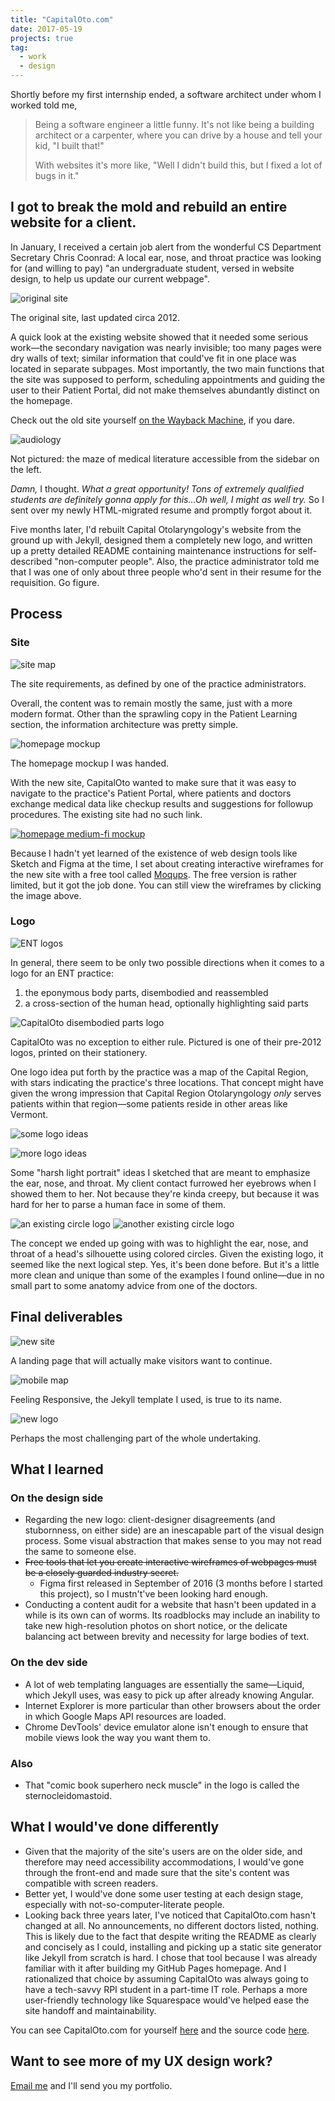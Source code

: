 ```yaml
---
title: "CapitalOto.com"
date: 2017-05-19
projects: true
tag:
  - work
  - design
---
```


Shortly before my first internship ended, a software architect under whom I worked told me,

> Being a software engineer a little funny. It's not like being a building architect or a carpenter, where you can drive by a house and tell your kid, "I built that!"
>
> With websites it's more like, "Well I didn't build this, but I fixed a lot of bugs in it."

## I got to break the mold and rebuild an entire website for a client.

In January, I received a certain job alert from the wonderful CS Department Secretary Chris Coonrad: A local ear, nose, and throat practice was looking for (and willing to pay) "an undergraduate student, versed in website design, to help us update our current webpage".

![original site](https://github.com/dawneraq/dawneraq.github.io/blob/master/assets/images/site_old.png?raw=true)

<figcaption class="caption">The original site, last updated circa 2012.</figcaption>

A quick look at the existing website showed that it needed some serious work&mdash;the secondary navigation was nearly invisible; too many pages were dry walls of text; similar information that could've fit in one place was located in separate subpages. Most importantly, the two main functions that the site was supposed to perform, scheduling appointments and guiding the user to their Patient Portal, did not make themselves abundantly distinct on the homepage.

Check out the old site yourself [on the Wayback Machine](https://web.archive.org/web/20170127015216/http://capitaloto.com/), if you dare.

![audiology](https://github.com/dawneraq/dawneraq.github.io/blob/master/assets/images/audiology.png?raw=true "the horror")

<figcaption class="caption">Not pictured: the maze of medical literature accessible from the sidebar on the left.</figcaption>

_Damn,_ I thought. _What a great opportunity! Tons of extremely qualified students are definitely gonna apply for this...Oh well, I might as well try._ So I sent over my newly HTML-migrated resume and promptly forgot about it.

Five months later, I'd rebuilt Capital Otolaryngology's website from the ground up with Jekyll, designed them a completely new logo, and written up a pretty detailed README containing maintenance instructions for self-described "non-computer people". Also, the practice administrator told me that I was one of only about three people who'd sent in their resume for the requisition. Go figure.

## Process

### Site

![site map](https://github.com/dawneraq/dawneraq.github.io/blob/master/assets/images/site_map.jpeg?raw=true)

<figcaption class="caption">The site requirements, as defined by one of the practice administrators.</figcaption>

Overall, the content was to remain mostly the same, just with a more modern format. Other than the sprawling copy in the Patient Learning section, the information architecture was pretty simple.

![homepage mockup](https://github.com/dawneraq/dawneraq.github.io/blob/master/assets/images/homepage_mockup.jpeg?raw=true)

<figcaption class="caption">The homepage mockup I was handed.</figcaption>

With the new site, CapitalOto wanted to make sure that it was easy to navigate to the practice's Patient Portal, where patients and doctors exchange medical data like checkup results and suggestions for followup procedures. The existing site had no such link.

[![homepage medium-fi mockup](https://github.com/dawneraq/dawneraq.github.io/blob/master/assets/images/homepage_medium_fi_mockup.png?raw=true)](https://app.moqups.com/4wHHArhWuk/view/page/a71fc1274)

Because I hadn't yet learned of the existence of web design tools like Sketch and Figma at the time, I set about creating interactive wireframes for the new site with a free tool called [Moqups](https://moqups.com/). The free version is rather limited, but it got the job done. You can still view the wireframes by clicking the image above.

### Logo

![ENT logos](https://github.com/dawneraq/dawneraq.github.io/blob/master/assets/images/ent_logos.png?raw=true)

In general, there seem to be only two possible directions when it comes to a logo for an ENT practice:

1. the eponymous body parts, disembodied and reassembled
2. a cross-section of the human head, optionally highlighting said parts

![CapitalOto disembodied parts logo](https://github.com/dawneraq/dawneraq.github.io/blob/master/assets/images/crog_logo_old.jpeg?raw=true)

CapitalOto was no exception to either rule. Pictured is one of their pre-2012 logos, printed on their stationery.

One logo idea put forth by the practice was a map of the Capital Region, with stars indicating the practice's three locations. That concept might have given the wrong impression that Capital Region Otolaryngology _only_ serves patients within that region&mdash;some patients reside in other areas like Vermont.

![some logo ideas](https://github.com/dawneraq/dawneraq.github.io/blob/master/assets/images/crog_logo_ideas.jpeg?raw=true)

![more logo ideas](https://github.com/dawneraq/dawneraq.github.io/blob/master/assets/images/more_logo_ideas.png?raw=true)

Some "harsh light portrait" ideas I sketched that are meant to emphasize the ear, nose, and throat. My client contact furrowed her eyebrows when I showed them to her. Not because they're kinda creepy, but because it was hard for her to parse a human face in some of them.

![an existing circle logo](https://static.wixstatic.com/media/6fa9e9_5aece613965a48ee933f66ca5b4c8ec0~mv2.gif)
![another existing circle logo](https://cdn.websites.hibu.com/a86e23059d774356be073b8b82a67804/dms3rep/multi/mobile/logo01.png)

The concept we ended up going with was to highlight the ear, nose, and throat of a head's silhouette using colored circles. Given the existing logo, it seemed like the next logical step. Yes, it's been done before. But it's a little more clean and unique than some of the examples I found online&mdash;due in no small part to some anatomy advice from one of the doctors.

## Final deliverables

![new site](https://github.com/dawneraq/dawneraq.github.io/blob/master/assets/images/site_new.png?raw=true)

<figcaption class="caption">A landing page that will actually make visitors want to continue.</figcaption>

![mobile map](https://github.com/dawneraq/dawneraq.github.io/blob/master/assets/images/map_mobile.png?raw=true "delicious responsiveness")

<figcaption class="caption">Feeling Responsive, the Jekyll template I used, is true to its name.</figcaption>

![new logo](https://github.com/dawneraq/capitaloto/blob/master/assets/img/capitaloto_logo.png?raw=true)

<figcaption class="caption">Perhaps the most challenging part of the whole undertaking.</figcaption>

## What I learned

### On the design side

- Regarding the new logo: client-designer disagreements (and stubornness, on either side) are an inescapable part of the visual design process. Some visual abstraction that makes sense to you may not read the same to someone else.
- ~~Free tools that let you create interactive wireframes of webpages must be a closely guarded industry secret.~~
  - Figma first released in September of 2016 (3 months before I started this project), so I mustn't've been looking hard enough.
- Conducting a content audit for a website that hasn't been updated in a while is its own can of worms. Its roadblocks may include an inability to take new high-resolution photos on short notice, or the delicate balancing act between brevity and necessity for large bodies of text.

### On the dev side

- A lot of web templating languages are essentially the same&mdash;Liquid, which Jekyll uses, was easy to pick up after already knowing Angular.
- Internet Explorer is more particular than other browsers about the order in which Google Maps API resources are loaded.
- Chrome DevTools' device emulator alone isn't enough to ensure that mobile views look the way you want them to.

### Also

- That "comic book superhero neck muscle" in the logo is called the sternocleidomastoid.

## What I would've done differently

- Given that the majority of the site's users are on the older side, and therefore may need accessibility accommodations, I would've gone through the front-end and made sure that the site's content was compatible with screen readers.
- Better yet, I would've done some user testing at each design stage, especially with not-so-computer-literate people.
- Looking back three years later, I've noticed that CapitalOto.com hasn't changed at all. No announcements, no different doctors listed, nothing. This is likely due to the fact that despite writing the README as clearly and concisely as I could, installing and picking up a static site generator like Jekyll from scratch is hard. I chose that tool because I was already familiar with it after building my GitHub Pages homepage. And I rationalized that choice by assuming CapitalOto was always going to have a tech-savvy RPI student in a part-time IT role. Perhaps a more user-friendly technology like Squarespace would've helped ease the site handoff and maintainability.

You can see CapitalOto.com for yourself [here](https://capitaloto.com) and the source code [here](https://github.com/dawneraq/capitaloto).

## Want to see more of my UX design work?

<!-- TODO How can this useSiteMetadata? -->

[Email me](mailto:dawneraq@gmail.com?subject=UX%20Design%20Portfolio) and I'll send you my portfolio.
